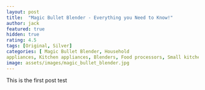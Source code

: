 ```yaml
---
layout: post
title:  "Magic Bullet Blender - Everything you Need to Know!"
author: jack
featured: true
hidden: true
rating: 4.5
tags: [Original, Silver]
categories: [ Magic Bullet Blender, Household
appliances, Kitchen appliances, Blenders, Food processors, Small kitchen appliances ]
image: assets/images/magic_bullet_blender.jpg
---
```


This is the first post test
